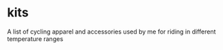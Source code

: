 # kits
A list of cycling apparel and accessories used by me for riding in different temperature ranges
